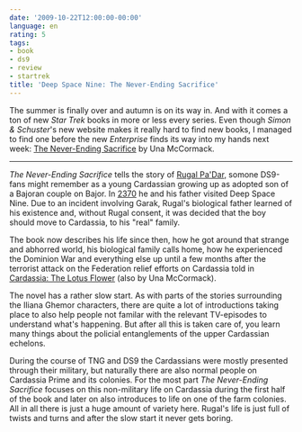 ```yaml
---
date: '2009-10-22T12:00:00-00:00'
language: en
rating: 5
tags:
- book
- ds9
- review
- startrek
title: 'Deep Space Nine: The Never-Ending Sacrifice'
---
```



The summer is finally over and autumn is on its way in. And with it comes a ton of new <em>Star Trek</em> books in more or less every series. Even though <em>Simon &amp; Schuster</em>&#39;s new website makes it really hard to find new books, I managed to find one before the new <em>Enterprise</em> finds its way into my hands next week: <a href="http://memory-alpha.org/en/wiki/The_Never-Ending_Sacrifice">The Never-Ending Sacrifice</a> by Una McCormack.

-------------

<em>The Never-Ending Sacrifice</em> tells the story of <a href="http://memory-alpha.org/en/index.php/Rugal">Rugal Pa&#39;Dar,</a> somone DS9-fans might remember as a young Cardassian growing up as adopted son of a Bajoran couple on Bajor. In <a href="http://memory-alpha.org/en/wiki/Cardassians_(episode)">2370</a> he and his father visited Deep Space Nine. Due to an incident involving Garak, Rugal&#39;s biological father learned of his existence and, without Rugal consent, it was decided that the boy should move to Cardassia, to his &quot;real&quot; family.

The book now describes his life since then, how he got around that strange and abhorred world, his biological family calls home, how he experienced the Dominion War and everything else up until a few months after the terrorist attack on the Federation relief efforts on Cardassia told in <a href="http://memory-beta.wikia.com/wiki/Cardassia:_The_Lotus_Flower">Cardassia: The Lotus Flower</a> (also by Una McCormack).

The novel has a rather slow start. As with parts of the stories surrounding the Iliana Ghemor characters, there are quite a lot of introductions taking place to also help people not familar with the relevant TV-episodes to understand what&#39;s happening. But after all this is taken care of, you learn many things about the policial entanglements of the upper Cardassian echelons.

During the course of TNG and DS9 the Cardassians were mostly presented through their military, but naturally there are also normal people on Cardassia Prime and its colonies. For the most part <em>The Never-Ending Sacrifice</em> focuses on this non-military life on Cardassia during the first half of the book and later on also introduces to life on one of the farm colonies. All in all there is just a huge amount of variety here. Rugal&#39;s life is just full of twists and turns and after the slow start it never gets boring.
